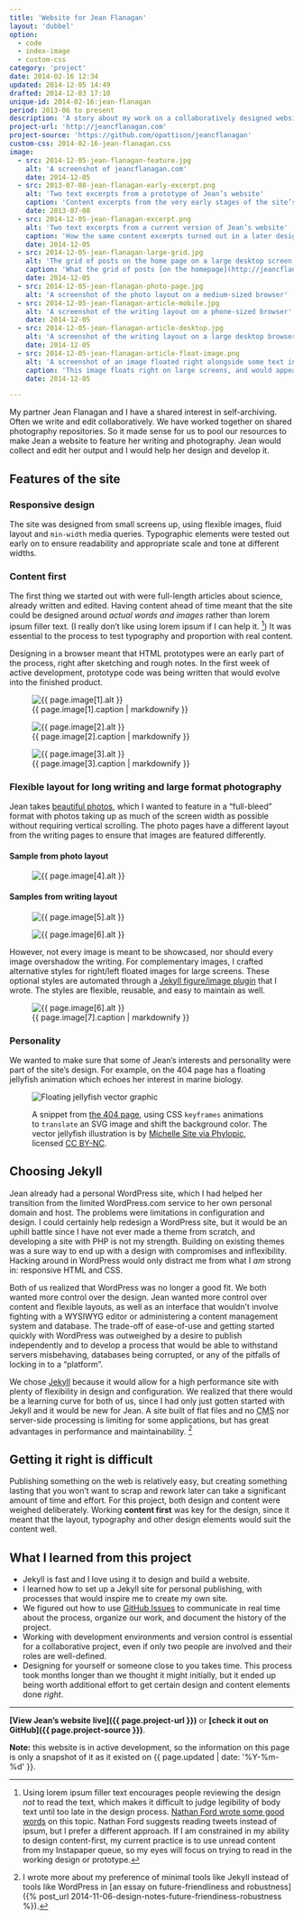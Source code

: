 ```yaml
---
title: 'Website for Jean Flanagan'
layout: 'dubbel'
option:
  - code
  - index-image
  - custom-css
category: 'project'
date: 2014-02-16 12:34
updated: 2014-12-05 14:49
drafted: 2014-12-03 17:10
unique-id: 2014-02-16:jean-flanagan
period: 2013-06 to present
description: 'A story about my work on a collaboratively designed website for a science writer and editor.'
project-url: 'http://jeancflanagan.com'
project-source: 'https://github.com/opattison/jeancflanagan'
custom-css: 2014-02-16-jean-flanagan.css
image:
  - src: 2014-12-05-jean-flanagan-feature.jpg
    alt: 'A screenshot of jeancflanagan.com'
    date: 2014-12-05
  - src: 2013-07-08-jean-flanagan-early-excerpt.png
    alt: 'Two text excerpts from a prototype of Jean’s website'
    caption: 'Content excerpts from the very early stages of the site’s design.'
    date: 2013-07-08
  - src: 2014-12-05-jean-flanagan-excerpt.png
    alt: 'Two text excerpts from a current version of Jean’s website'
    caption: 'How the same content excerpts turned out in a later design iteration of the site.'
    date: 2014-12-05
  - src: 2014-12-05-jean-flanagan-large-grid.jpg
    alt: 'The grid of posts on the home page on a large desktop screen'
    caption: 'What the grid of posts [on the homepage](http://jeancflanagan.com/) looks like on a large screen. This four-column grid is different from the single-column grid on small-sized screens and the double-column grid on medium-sized screens.'
    date: 2014-12-05
  - src: 2014-12-05-jean-flanagan-photo-page.jpg
    alt: 'A screenshot of the photo layout on a medium-sized browser'
  - src: 2014-12-05-jean-flanagan-article-mobile.jpg
    alt: 'A screenshot of the writing layout on a phone-sized browser'
    date: 2014-12-05
  - src: 2014-12-05-jean-flanagan-article-desktop.jpg
    alt: 'A screenshot of the writing layout on a large desktop browser'
    date: 2014-12-05
  - src: 2014-12-05-jean-flanagan-article-float-image.png
    alt: 'A screenshot of an image floated right alongside some text in a flexible layout'
    caption: 'This image floats right on large screens, and would appear centered on smaller screens. [View this page](http://jeancflanagan.com/2013/communicating-about-evolution-the-danger-of-shortcuts/).'
    date: 2014-12-05

---
```


My partner Jean Flanagan and I have a shared interest in self-archiving. Often we write and edit collaboratively. We have worked together on shared photography repositories. So it made sense for us to pool our resources to make Jean a website to feature her writing and photography. Jean would collect and edit her output and I would help her design and develop it.

## Features of the site

### Responsive design 

The site was designed from small screens up, using flexible images, fluid layout and `min-width` media queries. Typographic elements were tested out early on to ensure readability and appropriate scale and tone at different widths.

### Content first

The first thing we started out with were full-length articles about science, already written and edited. Having content ahead of time meant that the site could be designed around *actual words and images* rather than lorem ipsum filler text. (I really don’t like using lorem ipsum if I can help it. [^1]) It was essential to the process to test typography and proportion with real content.

Designing in a browser meant that HTML prototypes were an early part of the process, right after sketching and rough notes. In the first week of active development, prototype code was being written that would evolve into the finished product.

<figure class="image screenshot">
  <img
    src="{{ site.image-url }}/{{ page.image[1].src }}" 
    alt="{{ page.image[1].alt }}"
  >
  <figcaption>{{ page.image[1].caption | markdownify }}</figcaption>
</figure>

<figure class="image screenshot">
  <img
    src="{{ site.image-url }}/{{ page.image[2].src }}" 
    alt="{{ page.image[2].alt }}"
  >
  <figcaption>{{ page.image[2].caption | markdownify }}</figcaption>
</figure>

<figure class="wide screenshot">
  <img
    src="{{ site.image-url }}/{{ page.image[3].src }}" 
    alt="{{ page.image[3].alt }}"
  >
  <figcaption>{{ page.image[3].caption | markdownify }}</figcaption>
</figure>

### Flexible layout for long writing and large format photography

Jean takes [beautiful photos](http://jeancflanagan.com/photos/), which I wanted to feature in a “full-bleed” format with photos taking up as much of the screen width as possible without requiring vertical scrolling. The photo pages have a different layout from the writing pages to ensure that images are featured differently.

#### Sample from photo layout

<figure class="image">
  <img
    src="{{ site.image-url }}/{{ page.image[4].src }}" 
    alt="{{ page.image[4].alt }}"
  >
</figure>

#### Samples from writing layout

<div class="grid2">
  <figure class="w33 screenshot">
    <img
      src="{{ site.image-url }}/{{ page.image[5].src }}" 
      alt="{{ page.image[5].alt }}"
    >
  </figure>
  <figure class="w66 screenshot">
    <img
      src="{{ site.image-url }}/{{ page.image[6].src }}" 
      alt="{{ page.image[6].alt }}"
    >
  </figure>
</div>

However, not every image is meant to be showcased, nor should every image overshadow the writing. For complementary images, I crafted alternative styles for right/left floated images for large screens. These optional styles are automated through a [Jekyll figure/image plugin](https://github.com/opattison/jekyll-figure-image-tag) that I wrote. The styles are flexible, reusable, and easy to maintain as well.

<figure class="image screenshot">
  <img
    src="{{ site.image-url }}/{{ page.image[7].src }}" 
    alt="{{ page.image[6].alt }}"
  >
  <figcaption>{{ page.image[7].caption | markdownify }}</figcaption>
</figure>

### Personality

We wanted to make sure that some of Jean’s interests and personality were part of the site’s design. For example, on the 404 page has a floating jellyfish animation which echoes her interest in marine biology. 

<div id="error-404">
  <figure class="wide">
    <img src="{{ site.image-url }}/2014-02-16-PhyloPic.ef63437d.Michelle-Site.Scyphozoa.svg" alt="Floating jellyfish vector graphic">
    <figcaption><p>A snippet from <a href="http://jeancflanagan.com/404.html">the 404 page</a>, using CSS <code>keyframes</code> animations to <code>translate</code> an SVG image and shift the background color. The vector jellyfish illustration is by <a href="http://phylopic.org/image/ef63437d-d6f4-4583-9d75-a8c9b19a203d/">Michelle Site via Phylopic</a>, licensed <a href="http://creativecommons.org/licenses/by-nc/3.0/">CC BY-NC</a>.</p></figcaption>
  </figure>
</div>

## Choosing Jekyll

Jean already had a personal WordPress site, which I had helped her transition from the limited WordPress.com service to her own personal domain and host. The problems were limitations in configuration and design. I could certainly help redesign a WordPress site, but it would be an uphill battle since I have not ever made a theme from scratch, and developing a site with PHP is not my strength. Building on existing themes was a sure way to end up with a design with compromises and inflexibility. Hacking around in WordPress would only distract me from what I *am* strong in: responsive HTML and CSS.

Both of us realized that WordPress was no longer a good fit. We both wanted more control over the design. Jean wanted more control over content and flexible layouts, as well as an interface that wouldn’t involve fighting with a WYSIWYG editor or administering a content management system and database. The trade-off of ease-of-use and getting started quickly with WordPress was outweighed by a desire to publish independently and to develop a process that would be able to withstand servers misbehaving, databases being corrupted, or any of the pitfalls of locking in to a “platform”.

We chose [Jekyll](http://jekyllrb.com) because it would allow for a high performance site with plenty of flexibility in design and configuration. We realized that there would be a learning curve for both of us, since I had only just gotten started with Jekyll and it would be new for Jean. A site built of flat files and no <abbr title="content management system">CMS</abbr> nor server-side processing is limiting for some applications, but has great advantages in performance and maintainability. [^2]

## Getting it right is difficult

Publishing something on the web is relatively easy, but creating something lasting that you won’t want to scrap and rework later can take a significant amount of time and effort. For this project, both design and content were weighed deliberately. Working **content first** was key for the design, since it meant that the layout, typography and other design elements would suit the content well.

## What I learned from this project

- Jekyll is fast and I love using it to design and build a website.
- I learned how to set up a Jekyll site for personal publishing, with processes that would inspire me to create my own site.
- We figured out how to use [GitHub Issues](https://github.com/opattison/jeancflanagan/issues) to communicate in real time about the process, organize our work, and document the history of the project.
- Working with development environments and version control is essential for a collaborative project, even if only two people are involved and their roles are well-defined.
- Designing for yourself or someone close to you takes time. This process took months longer than we thought it might initially, but it ended up being worth additional effort to get certain design and content elements done *right*.

[^1]: Using lorem ipsum filler text encourages people reviewing the design *not* to read the text, which makes it difficult to judge legibility of body text until too late in the design process. [Nathan Ford wrote some good words](http://artequalswork.com/posts/tweeking.php) on this topic. Nathan Ford suggests reading tweets instead of ipsum, but I prefer a different approach. If I am constrained in my ability to design content-first, my current practice is to use unread content from my Instapaper queue, so my eyes will focus on trying to read in the working design or prototype.
[^2]: I wrote more about my preference of minimal tools like Jekyll instead of tools like WordPress in [an essay on future-friendliness and robustness]({% post_url 2014-11-06-design-notes-future-friendiness-robustness %}).

- - -

**[View Jean’s website live]({{ page.project-url }})** or **[check it out on GitHub]({{ page.project-source }})**.

**Note:** this website is in active development, so the information on this page is only a snapshot of it as it existed on {{ page.updated | date: '%Y-%m-%d' }}.